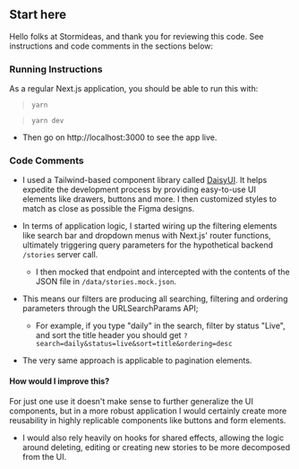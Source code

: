 ## Start here

Hello folks at Stormideas, and thank you for reviewing this code. See instructions and code comments in the sections below:

### Running Instructions

As a regular Next.js application, you should be able to run this with:

> `yarn` 

> `yarn dev`

- Then go on http://localhost:3000 to see the app live. 

### Code Comments

- I used a Tailwind-based component library called [DaisyUI](https://daisyui.com/components/). It helps expedite the development process by providing easy-to-use UI elements like drawers, buttons and more. I then customized styles to match as close as possible the Figma designs. 

- In terms of application logic, I started wiring up the filtering elements like search bar and dropdown menus with Next.js' router functions, ultimately triggering query parameters for the hypothetical backend `/stories` server call.

    - I then mocked that endpoint and intercepted with the contents of the JSON file in `/data/stories.mock.json`.

- This means our filters are producing all searching, filtering and ordering parameters through the URLSearchParams API;
    - For example, if you type "daily" in the search, filter by status "Live", and sort the title header you should get 
        `?search=daily&status=live&sort=title&ordering=desc`
- The very same approach is applicable to pagination elements.

#### How would I improve this?

For just one use it doesn't make sense to further generalize the UI components, but in a more robust application I would certainly create more reusability in highly replicable components like buttons and form elements.

- I would also rely heavily on hooks for shared effects, allowing the logic around deleting, editing or creating new stories to be more decomposed from the UI. 